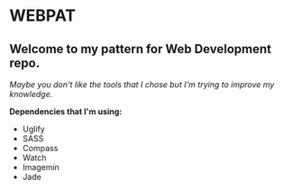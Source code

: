 WEBPAT
==============

Welcome to my pattern for Web Development repo.
--------------

*Maybe you don't like the tools that I chose but I'm trying to improve my knowledge.*

**Dependencies that I'm using:**

- Uglify
- SASS
- Compass
- Watch
- Imagemin
- Jade